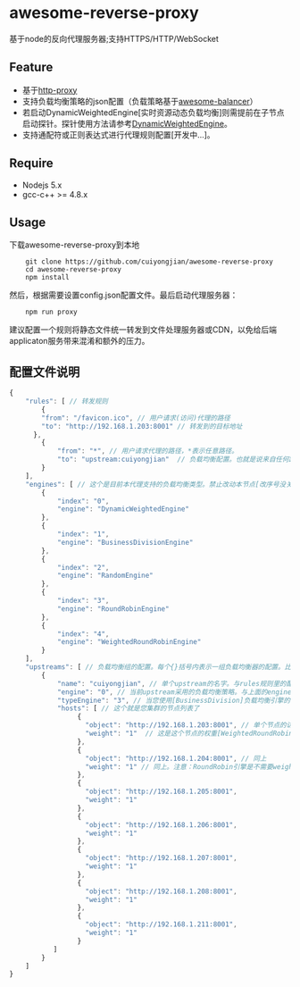 # awesome-reverse-proxy
基于node的反向代理服务器;支持HTTPS/HTTP/WebSocket


## Feature

* 基于[http-proxy](https://www.npmjs.com/package/http-proxy)
* 支持负载均衡策略的json配置（负载策略基于[awesome-balancer](https://github.com/cuiyongjian/awesome-balancer)）
* 若启动DynamicWeightedEngine[实时资源动态负载均衡]则需提前在子节点启动探针。探针使用方法请参考[DynamicWeightedEngine](https://github.com/cuiyongjian/awesome-balancer#dynamicweightedengine)。
* 支持通配符或正则表达式进行代理规则配置[开发中...]。

## Require

* Nodejs 5.x
* gcc-c++ >= 4.8.x

## Usage
下载awesome-reverse-proxy到本地
```
    git clone https://github.com/cuiyongjian/awesome-reverse-proxy
    cd awesome-reverse-proxy
    npm install
```
然后，根据需要设置config.json配置文件。最后启动代理服务器：
```
    npm run proxy
```

建议配置一个规则将静态文件统一转发到文件处理服务器或CDN，以免给后端applicaton服务带来混淆和额外的压力。


## 配置文件说明
``` javascript
{
    "rules": [ // 转发规则
        {
        "from": "/favicon.ico", // 用户请求(访问)代理的路径
        "to": "http://192.168.1.203:8001" // 转发到的目标地址
      },
        {
            "from": "*", // 用户请求代理的路径，*表示任意路径。
            "to": "upstream:cuiyongjian"  // 负载均衡配置。也就是说来自任何路径的请求，都转发到cuiyongjian这个upstream。upstream在下面的节点单独进行配置。
        }
    ],
    "engines": [ // 这个是目前本代理支持的负载均衡类型。禁止改动本节点[改序号没关系]！！！！
        {
            "index": "0",
            "engine": "DynamicWeightedEngine"
        },
        {
            "index": "1",
            "engine": "BusinessDivisionEngine"
        },
        {
            "index": "2",
            "engine": "RandomEngine"
        },
        {
            "index": "3",
            "engine": "RoundRobinEngine"
        },
        {
            "index": "4",
            "engine": "WeightedRoundRobinEngine"
        }
    ],
    "upstreams": [ // 负载均衡组的配置。每个{}括号内表示一组负载均衡器的配置。比如下面这个cuiyongjian配置就对应了上文中某个转发规则。
        {
            "name": "cuiyongjian", // 单个upstream的名字。与rules规则里的配置对应起来。
            "engine": "0", // 当前upstream采用的负载均衡策略。与上面的engines索引一一对应。
            "typeEngine": "3", // 当您使用[BusinessDivision]负载均衡引擎的时候，请配置该节点，这个节点表示您希望每种业务类型分别采用什么负载均衡策略。
            "hosts": [ // 这个就是您集群的节点列表了
                 {
                   "object": "http://192.168.1.203:8001", // 单个节点的访问地址，也就是代理转发的目标地址。
                   "weight": "1"  // 这是这个节点的权重[WeightedRoundRobin和DynamicWeighted策略需要配置]。
                 },
                 {
                   "object": "http://192.168.1.204:8001", // 同上
                   "weight": "1" // 同上。注意：RoundRobin引擎是不需要weight属性的，而且单个节点请配置成字符串，而不是用{}花括号包裹。
                 },
                 {
                   "object": "http://192.168.1.205:8001",
                   "weight": "1"
                 },
                 {
                   "object": "http://192.168.1.206:8001",
                   "weight": "1"
                 },
                 {
                   "object": "http://192.168.1.207:8001",
                   "weight": "1"
                 },
                 {
                   "object": "http://192.168.1.208:8001",
                   "weight": "1"
                 },
                 {
                   "object": "http://192.168.1.211:8001",
                   "weight": "1"
                 }
           ]
        }
    ]
}

```
